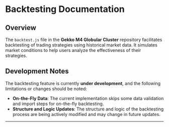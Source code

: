 # Backtesting Documentation

## Overview
The `backtest.js` file in the **Gekko M4 Globular Cluster** repository facilitates backtesting of trading strategies using historical market data. It simulates market conditions to help users analyze the effectiveness of their strategies.

## Development Notes
The backtesting feature is currently **under development**, and the following limitations or changes should be noted:
- **On-the-Fly Data**: The current implementation skips some data validation and import steps for on-the-fly backtesting.
- **Structure and Logic Updates**: The structure and logic of the backtesting process are being actively modified and may change in future updates.



---
